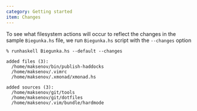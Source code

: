 ```yaml
---
category: Getting started
item: Changes
---
```


To see what filesystem actions will occur to reflect the changes in the sample
`Biegunka.hs` file, we run `Biegunka.hs` script with the `--changes` option

```shell
% runhaskell Biegunka.hs --default --changes

added files (3):
  /home/maksenov/bin/publish-haddocks
  /home/maksenov/.vimrc
  /home/maksenov/.xmonad/xmonad.hs

added sources (3):
  /home/maksenov/git/tools
  /home/maksenov/git/dotfiles
  /home/maksenov/.vim/bundle/hardmode
```
